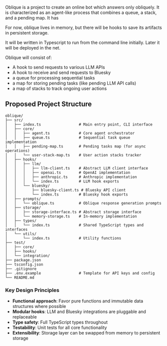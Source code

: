 Oblique is a project to create an online bot which answers only obliquely. It is characterized as an agent-like process that combines a queue, a stack, and a pending map. It has 

For now, oblique lives in memory, but there will be hooks to save its artifacts in persistent storage.

It will be written in Typescript to run from the command line initially. Later it will be deployed in the net.

Oblique will consist of:
- A hook to send requests to various LLM APIs
- A hook to receive and send requests to Bluesky
- a queue for processing sequential tasks
- a map for storing pending tasks (like pending LLM API calls)
- a map of stacks to track ongoing user actions

## Proposed Project Structure

```
oblique/
├── src/
│   ├── index.ts                 # Main entry point, CLI interface
│   ├── core/
│   │   ├── agent.ts             # Core agent orchestrator
│   │   ├── queue.ts             # Sequential task queue implementation
│   │   ├── pending-map.ts       # Pending tasks map (for async operations)
│   │   └── user-stack-map.ts    # User action stacks tracker
│   ├── hooks/
│   │   ├── llm/
│   │   │   ├── llm-client.ts    # Abstract LLM client interface
│   │   │   ├── openai.ts        # OpenAI implementation
│   │   │   ├── anthropic.ts     # Anthropic implementation
│   │   │   └── index.ts         # LLM hook exports
│   │   └── bluesky/
│   │       ├── bluesky-client.ts # Bluesky API client
│   │       └── index.ts         # Bluesky hook exports
│   ├── prompts/
│   │   └── oblique.ts           # Oblique response generation prompts
│   ├── storage/
│   │   ├── storage-interface.ts # Abstract storage interface
│   │   └── memory-storage.ts    # In-memory implementation
│   ├── types/
│   │   └── index.ts             # Shared TypeScript types and interfaces
│   └── utils/
│       └── index.ts             # Utility functions
├── test/
│   ├── core/
│   ├── hooks/
│   └── integration/
├── package.json
├── tsconfig.json
├── .gitignore
├── .env.example                 # Template for API keys and config
└── README.md
```

### Key Design Principles
- **Functional approach**: Favor pure functions and immutable data structures where possible
- **Modular hooks**: LLM and Bluesky integrations are pluggable and replaceable
- **Type safety**: Full TypeScript types throughout
- **Testability**: Unit tests for all core functionality
- **Extensibility**: Storage layer can be swapped from memory to persistent storage

